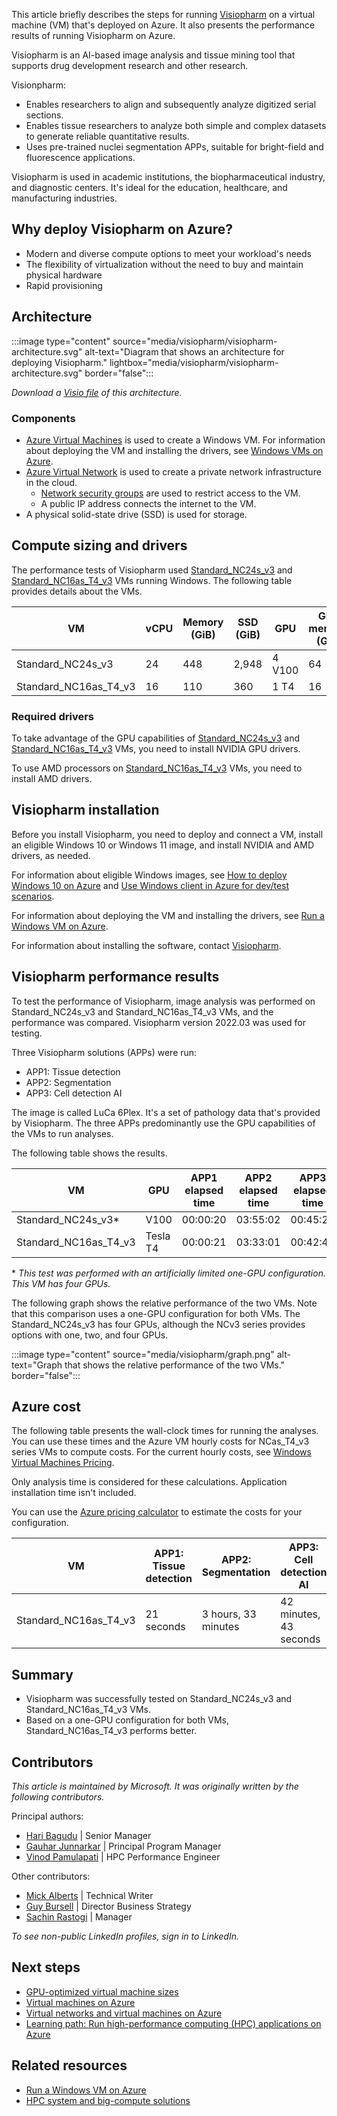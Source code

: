 This article briefly describes the steps for running [Visiopharm](https://visiopharm.com) on a virtual machine (VM) that's deployed on Azure. It also presents the performance results of running Visiopharm on Azure.

Visiopharm is an AI-based image analysis and tissue mining tool that supports drug development research and other research.  

Visionpharm:

- Enables researchers to align and subsequently analyze digitized serial sections. 
- Enables tissue researchers to analyze both simple and complex datasets to generate reliable quantitative results.
- Uses pre-trained nuclei segmentation APPs, suitable for bright-field and fluorescence applications.

Visiopharm is used in academic institutions, the biopharmaceutical industry, and diagnostic centers. It's ideal for the education, healthcare, and manufacturing industries.

## Why deploy Visiopharm on Azure?

- Modern and diverse compute options to meet your workload's needs
- The flexibility of virtualization without the need to buy and maintain physical hardware
- Rapid provisioning

## Architecture

:::image type="content" source="media/visiopharm/visiopharm-architecture.svg" alt-text="Diagram that shows an architecture for deploying Visiopharm." lightbox="media/visiopharm/visiopharm-architecture.svg" border="false":::

*Download a [Visio file](https://arch-center.azureedge.net/visiopharm.vsdx) of this
architecture.*

### Components

- [Azure Virtual Machines](https://azure.microsoft.com/services/virtual-machines) is
    used to create a Windows VM. For information about deploying the VM and installing the drivers, see [Windows VMs on Azure](../../reference-architectures/n-tier/windows-vm.yml).
- [Azure Virtual Network](https://azure.microsoft.com/services/virtual-network) is
    used to create a private network infrastructure in the cloud.
  - [Network security groups](/azure/virtual-network/network-security-groups-overview) are used to restrict access to the VM.  
  - A public IP address connects the internet to the VM.
- A physical solid-state drive (SSD) is used for storage.

## Compute sizing and drivers

The performance tests of Visiopharm used [Standard_NC24s_v3](/azure/virtual-machines/ncv3-series) and [Standard_NC16as_T4_v3](/azure/virtual-machines/nct4-v3-series) VMs running Windows. The following table provides details about the VMs.

|VM | vCPU| Memory (GiB)| SSD (GiB)| GPU |GPU memory (GiB)| Maximum data disks|
|-|-|-|-|-|-|-|
|Standard_NC24s_v3 |24| 448| 2,948| 4 V100| 64| 32|
|Standard_NC16as_T4_v3| 16| 110| 360| 1 T4| 16 |32|

### Required drivers

To take advantage of the GPU capabilities of [Standard_NC24s_v3](/azure/virtual-machines/ncv3-series) and [Standard_NC16as_T4_v3](/azure/virtual-machines/nct4-v3-series) VMs, you need to install NVIDIA GPU drivers.

To use AMD processors on [Standard_NC16as_T4_v3](/azure/virtual-machines/nct4-v3-series) VMs, you need to install AMD drivers.

## Visiopharm installation

Before you install Visiopharm, you need to deploy and connect a VM, install an eligible Windows 10 or Windows 11 image, and install NVIDIA and AMD drivers, as needed.

For information about eligible Windows images, see [How to deploy Windows 10 on Azure](/azure/virtual-machines/windows/windows-desktop-multitenant-hosting-deployment) and [Use Windows client in Azure for dev/test scenarios](/azure/virtual-machines/windows/client-images).

For information about deploying the VM and installing the drivers, see [Run a Windows VM on Azure](../../reference-architectures/n-tier/windows-vm.yml).

For information about installing the software, contact [Visiopharm](https://visiopharm.com). 

## Visiopharm performance results

To test the performance of Visiopharm, image analysis was performed on Standard_NC24s_v3 and Standard_NC16as_T4_v3 VMs, and the performance was compared. Visiopharm version 2022.03 was used for testing. 

Three Visiopharm solutions (APPs) were run: 

- APP1: Tissue detection
- APP2: Segmentation
- APP3: Cell detection AI 

The image is called LuCa 6Plex. It's a set of pathology data that's provided by Visiopharm. The three APPs predominantly use the GPU capabilities of the VMs to run analyses.

The following table shows the results.

|VM | GPU| APP1 elapsed time|APP2 elapsed time| APP3 elapsed time|
|-|-|-|-|-|
|Standard_NC24s_v3*|V100|00:00:20|03:55:02|00:45:21|
|Standard_NC16as_T4_v3|Tesla T4|00:00:21|03:33:01|00:42:43|

\* *This test was performed with an artificially limited one-GPU configuration. This VM has four GPUs.*

The following graph shows the relative performance of the two VMs. Note that this comparison uses a one-GPU configuration for both VMs. The Standard_NC24s_v3 has four GPUs, although the NCv3 series provides options with one, two, and four GPUs.

:::image type="content" source="media/visiopharm/graph.png" alt-text="Graph that shows the relative performance of the two VMs." border="false":::

## Azure cost

The following table presents the wall-clock times for running the analyses. You can use these times and the Azure VM hourly costs for NCas_T4_v3 series VMs to compute costs. For the current hourly costs, see [Windows Virtual Machines Pricing](https://azure.microsoft.com/pricing/details/virtual-machines/windows/#pricing).

Only analysis time is considered for these calculations. Application installation time isn't included.

You can use the [Azure pricing calculator](https://azure.microsoft.com/pricing/calculator) to estimate the costs for your configuration.

|VM | APP1: Tissue detection |APP2: Segmentation| APP3: Cell detection AI|
|-|-|-|-|
|Standard_NC16as_T4_v3| 21 seconds |3 hours, 33 minutes| 42 minutes, 43 seconds|

## Summary

- Visiopharm was successfully tested on Standard_NC24s_v3 and Standard_NC16as_T4_v3 VMs.
- Based on a one-GPU configuration for both VMs, Standard_NC16as_T4_v3 performs better. 

## Contributors

*This article is maintained by Microsoft. It was originally written by
the following contributors.*

Principal authors:

-   [Hari Bagudu](https://www.linkedin.com/in/hari-bagudu-88732a19) |
    Senior Manager
-   [Gauhar Junnarkar](https://www.linkedin.com/in/gauharjunnarkar) |
    Principal Program Manager
-   [Vinod Pamulapati](https://www.linkedin.com/in/vinod-reddy-20481a104) |
    HPC Performance Engineer

Other contributors:

-   [Mick Alberts](https://www.linkedin.com/in/mick-alberts-a24a1414) |
    Technical Writer
-   [Guy Bursell](https://www.linkedin.com/in/guybursell) | Director
    Business Strategy
-   [Sachin Rastogi](https://www.linkedin.com/in/sachin-rastogi-907a3b5) |
    Manager

*To see non-public LinkedIn profiles, sign in to LinkedIn.*

## Next steps

- [GPU-optimized virtual machine sizes](/azure/virtual-machines/sizes-gpu)
- [Virtual machines on Azure](/azure/virtual-machines/overview)
- [Virtual networks and virtual machines on Azure](/azure/virtual-network/network-overview)
- [Learning path: Run high-performance computing (HPC) applications on Azure](/learn/paths/run-high-performance-computing-applications-azure)

## Related resources

- [Run a Windows VM on Azure](../../reference-architectures/n-tier/windows-vm.yml)
- [HPC system and big-compute solutions](../../solution-ideas/articles/big-compute-with-azure-batch.yml)
